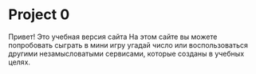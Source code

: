 # Project 0

Привет! Это учебная версия сайта
На этом сайте вы можете попробовать сыграть в мини игру угадай число или воспользоваться другими незамысловатыми сервисами, которые созданы в учебных целях.
